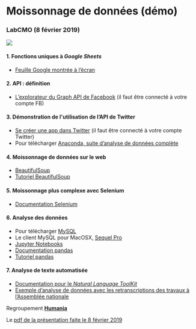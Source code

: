 # Moissonnage de données (démo)
### LabCMO (8 février 2019)

![](https://jhroy.gitbooks.io/edm5240-a2016/content/assets/dupre-moisson.jpg)

#### 1. Fonctions uniques à *Google Sheets*
- [Feuille Google montrée à l’écran](bit.ly/scraping2018-1)

#### 2. API : définition
- [L’explorateur du Graph API de Facebook](https://developers.facebook.com/tools/explorer/) (il faut être connecté à votre compte FB)

#### 3. Démonstration de l'utilisation de l’API de Twitter
- [Se créer une app dans Twitter](https://developer.twitter.com/en/apps) (il faut être connecté à votre compte Twitter)
- Pour télécharger [Anaconda, suite d’analyse de données complète](https://www.anaconda.com/distribution/)

#### 4. Moissonnage de données sur le web
- [BeautifulSoup](https://www.crummy.com/software/BeautifulSoup/bs4/doc/)
- [Tutoriel BeautifulSoup](http://bit.ly/jhroybs4)

#### 5. Moissonnage plus complexe avec Selenium
- [Documentation Selenium](https://www.seleniumhq.org/docs/)

#### 6. Analyse des données
- Pour télécharger [MySQL](https://www.mysql.com/fr/downloads/)
- Le client MySQL pour MacOSX, [Sequel Pro](https://www.sequelpro.com/)
- [Jupyter Notebooks](https://jupyter.org/)
- [Documentation pandas](https://pandas.pydata.org/)
- [Tutoriel pandas](https://github.com/jhroy/tuto-pandas/blob/master/tutoriel.ipynb)

#### 7. Analyse de texte automatisée
- [Documentation pour le *Natural Language ToolKit*](http://www.nltk.org/)
- [Exemple d’analyse de données avec les retranscriptions des travaux à l’Assemblée nationale](https://github.com/jhroy/np14-assnat)

Regroupement [**Humania**](https://humania.uqam.ca)

Le [pdf de la présentation faite le 8 février 2019](20190208-labcmo.pdf)
